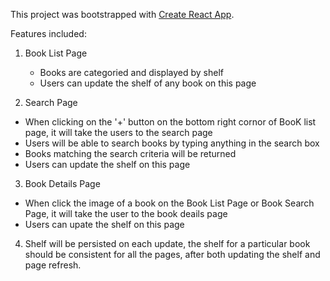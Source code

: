 This project was bootstrapped with [Create React App](https://github.com/facebookincubator/create-react-app).

Features included:

1. Book List Page  
    * Books are categoried and displayed by shelf
    * Users can update the shelf of any book on this page

2. Search Page
  * When clicking on the '+' button on the bottom right cornor of BooK list page, it will take the users to the search page
  *  Users will be able to search books by typing anything in the search box
  *  Books matching the search criteria will be returned
  *  Users can update the shelf on this page

3. Book Details Page
  * When click the image of a book on the Book List Page or Book Search Page, it will take the user to the book deails page
  * Users can upate the shelf on this page

4. Shelf will be persisted on each update, the shelf for a particular book should be consistent for all the pages, after both updating the shelf and page refresh.